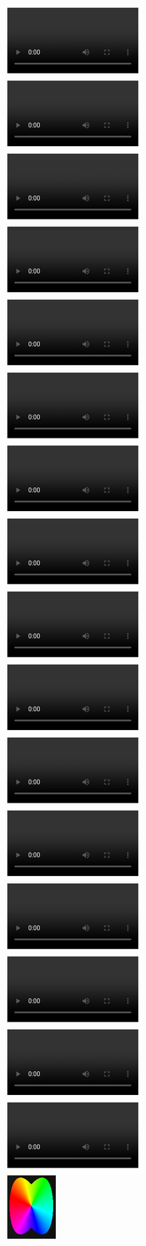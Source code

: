 <video src="confetti.mp4" controls></video>

<video src="draw.mp4" controls></video>

<video src="draw_test.mp4" controls></video>

<video src="evildetours_HELL_button.mp4" controls></video>

<video src="failure%20but%20good%20failure.mp4" controls></video>

<video src="flamme%2060fps.mp4" controls></video>

<video src="flamme.mp4" controls></video>

<video src="flammev2.mp4" controls></video>

<video src="flammev3.mp4" controls></video>

<video src="gmod_Psnm179nVS.mp4" controls></video>

<video src="idk.mp4" controls></video>

<video src="loot.mp4" controls></video>

<video src="show%20model.mp4" controls></video>

<video src="signature%20noir.mp4" controls></video>

<video src="signature%20raimbow.mp4" controls></video>

<video src="wtf.mp4" controls></video>

![](gmod_UapEon1r0R.png)
